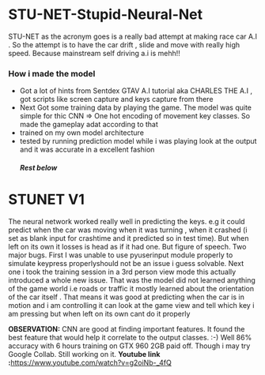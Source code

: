 # STU-NET-Stupid-Neural-Net
STU-NET as the acronym goes is a really bad attempt at making race car A.I . So the attempt is to have the car drift , slide and move with really high speed. Because mainstream self driving a.i is mehh!! 

<h3>
  How i made the model
</h3>
<p>
  <ul>
    <li> Got a lot of hints from Sentdex GTAV A.I tutorial aka CHARLES THE A.I , got scripts like screen capture and keys capture from there</li>
    <li>Next Got some training data by playing the game. The model was quite simple for thic CNN => One hot encoding of movement key classes. So made the gameplay adat according to that</li>
    <li>trained on my own model architecture</li>
    <li>tested by running prediction model while i was playing look at the output and it was accurate in a excellent fashion</li>
    <h5>Rest below</h5>
  </ul>
</p>

# STUNET V1
The neural network worked really well in predicting the keys. e.g it could predict when the car was moving when it was turning , when it crashed (i set as blank input for crashtime and it predicted so in test time). But when left on its own it losses is head as if it had one. But figure of speech. Two major bugs. First I was unable to use pyuserinput module properly to simulate keypress properlyshould not be an issue i guess solvable. Next one i took the training session in a 3rd person view mode this actually introduced a whole new issue. That was the model did not learned anything of the game world i.e roads or traffic it mostly learned about the orientation of the car itself . That means it was good at predicting when the car is in motion and i am controlling it can look at the game view and tell which key i am pressing but when left on its own cant do it properly

<b>OBSERVATION:</b> CNN are good at finding important features. It found the best feature that would help it correlate to the output classes. :-) Well 86% accuracy with 6 hours training on GTX 960 2GB paid off. Though i may try Google Collab. Still working on it.
<b>Youtube link :</b><a href="https://www.youtube.com/watch?v=g2oiNb-_4fQ">https://www.youtube.com/watch?v=g2oiNb-_4fQ</a>
